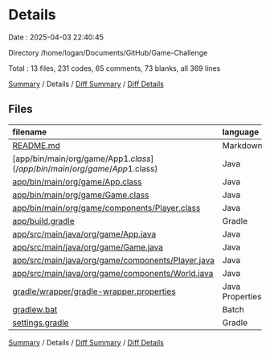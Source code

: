 # Details

Date : 2025-04-03 22:40:45

Directory /home/logan/Documents/GitHub/Game-Challenge

Total : 13 files,  231 codes, 65 comments, 73 blanks, all 369 lines

[Summary](results.md) / Details / [Diff Summary](diff.md) / [Diff Details](diff-details.md)

## Files
| filename | language | code | comment | blank | total |
| :--- | :--- | ---: | ---: | ---: | ---: |
| [README.md](/README.md) | Markdown | 2 | 0 | 1 | 3 |
| [app/bin/main/org/game/App$1.class](/app/bin/main/org/game/App$1.class) | Java | 10 | 0 | 1 | 11 |
| [app/bin/main/org/game/App.class](/app/bin/main/org/game/App.class) | Java | 21 | 5 | 0 | 26 |
| [app/bin/main/org/game/Game.class](/app/bin/main/org/game/Game.class) | Java | 26 | 0 | 0 | 26 |
| [app/bin/main/org/game/components/Player.class](/app/bin/main/org/game/components/Player.class) | Java | 12 | 0 | 0 | 12 |
| [app/build.gradle](/app/build.gradle) | Gradle | 19 | 12 | 9 | 40 |
| [app/src/main/java/org/game/App.java](/app/src/main/java/org/game/App.java) | Java | 24 | 0 | 9 | 33 |
| [app/src/main/java/org/game/Game.java](/app/src/main/java/org/game/Game.java) | Java | 37 | 9 | 17 | 63 |
| [app/src/main/java/org/game/components/Player.java](/app/src/main/java/org/game/components/Player.java) | Java | 27 | 0 | 9 | 36 |
| [app/src/main/java/org/game/components/World.java](/app/src/main/java/org/game/components/World.java) | Java | 0 | 0 | 1 | 1 |
| [gradle/wrapper/gradle-wrapper.properties](/gradle/wrapper/gradle-wrapper.properties) | Java Properties | 7 | 0 | 1 | 8 |
| [gradlew.bat](/gradlew.bat) | Batch | 41 | 32 | 22 | 95 |
| [settings.gradle](/settings.gradle) | Gradle | 5 | 7 | 3 | 15 |

[Summary](results.md) / Details / [Diff Summary](diff.md) / [Diff Details](diff-details.md)